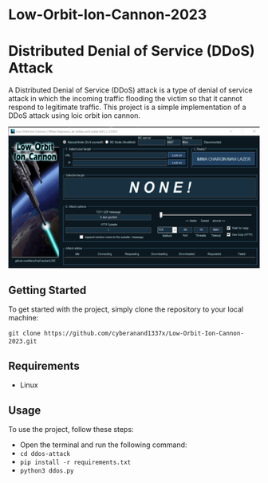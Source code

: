 # Low-Orbit-Ion-Cannon-2023

# Distributed Denial of Service (DDoS) Attack

A Distributed Denial of Service (DDoS) attack is a type of denial of service attack in which the incoming traffic flooding the victim so that it cannot respond to legitimate traffic. This project is a simple implementation of a DDoS attack using loic orbit ion cannon.


![IMAGE](./assets/anand.gif)

## Getting Started

To get started with the project, simply clone the repository to your local machine:

```
git clone https://github.com/cyberanand1337x/Low-Orbit-Ion-Cannon-2023.git
```

## Requirements

- Linux

## Usage

To use the project, follow these steps:

- Open the terminal and run the following command:
- `cd ddos-attack`
- `pip install -r requirements.txt`
- `python3 ddos.py`
